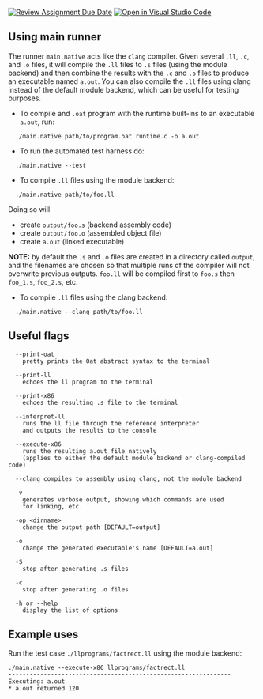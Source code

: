 [![Review Assignment Due Date](https://classroom.github.com/assets/deadline-readme-button-24ddc0f5d75046c5622901739e7c5dd533143b0c8e959d652212380cedb1ea36.svg)](https://classroom.github.com/a/omtxWD8-)
[![Open in Visual Studio Code](https://classroom.github.com/assets/open-in-vscode-718a45dd9cf7e7f842a935f5ebbe5719a5e09af4491e668f4dbf3b35d5cca122.svg)](https://classroom.github.com/online_ide?assignment_repo_id=12416768&assignment_repo_type=AssignmentRepo)
## Using main runner

The runner `main.native` acts like the `clang` compiler. Given several
`.ll`, `.c`, and `.o` files, it will compile the `.ll` files to `.s` files
(using the module backend) and then combine the results with the `.c`
and `.o` files to produce an executable named `a.out`. You can also
compile the `.ll` files using clang instead of the default module backend,
which can be useful for testing purposes.

* To compile and `.oat` program with the runtime built-ins to an
executable `a.out`, run:
```
  ./main.native path/to/program.oat runtime.c -o a.out
```


* To run the automated test harness do:
```
  ./main.native --test
```

* To compile `.ll` files using the module backend:
```
  ./main.native path/to/foo.ll
```
  Doing so will

  - create `output/foo.s`   (backend assembly code)
  - create `output/foo.o`   (assembled object file)
  - create `a.out`          (linked executable)

 **NOTE:** by default the `.s` and `.o` files are created in 
 a directory called `output`, and the filenames are 
 chosen so that multiple runs of the compiler will
 not overwrite previous outputs.  `foo.ll` will be 
 compiled first to `foo.s` then `foo_1.s`, `foo_2.s`, etc.


* To compile `.ll` files using the clang backend:
```
  ./main.native --clang path/to/foo.ll
```

## Useful flags

```
  --print-oat
    pretty prints the Oat abstract syntax to the terminal

  --print-ll 
    echoes the ll program to the terminal

  --print-x86
    echoes the resulting .s file to the terminal

  --interpret-ll
    runs the ll file through the reference interpreter
    and outputs the results to the console

  --execute-x86
    runs the resulting a.out file natively
    (applies to either the default module backend or clang-compiled code)

  --clang compiles to assembly using clang, not the module backend

  -v
    generates verbose output, showing which commands are used
    for linking, etc.

  -op <dirname>
    change the output path [DEFAULT=output]

  -o 
    change the generated executable's name [DEFAULT=a.out]

  -S
    stop after generating .s files 

  -c 
    stop after generating .o files 

  -h or --help
    display the list of options
```

## Example uses

Run the test case `./llprograms/factrect.ll` using the module backend:

```
./main.native --execute-x86 llprograms/factrect.ll 
--------------------------------------------------------------- Executing: a.out
* a.out returned 120
```
